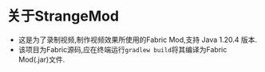 # 关于StrangeMod
- 这是为了录制视频,制作视频效果所使用的Fabric Mod,支持 Java 1.20.4 版本.  
- 该项目为Fabric源码,应在终端运行``` gradlew build ```将其编译为Fabric Mod(.jar)文件.